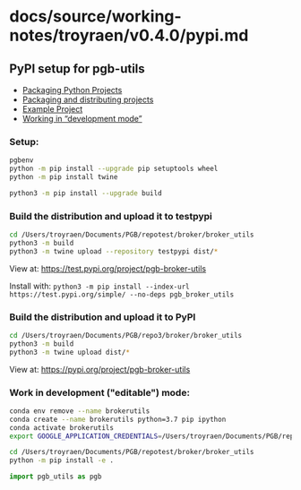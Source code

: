 # docs/source/working-notes/troyraen/v0.4.0/pypi.md

## PyPI setup for pgb-utils

- [Packaging Python Projects](https://packaging.python.org/tutorials/packaging-projects/)
- [Packaging and distributing projects](https://packaging.python.org/guides/distributing-packages-using-setuptools/)
- [Example Project](https://github.com/pypa/sampleproject)
- [Working in “development mode”](https://packaging.python.org/guides/distributing-packages-using-setuptools/#working-in-development-mode)

### Setup:
```bash
pgbenv
python -m pip install --upgrade pip setuptools wheel
python -m pip install twine

python3 -m pip install --upgrade build
```

### Build the distribution and upload it to testpypi
```bash
cd /Users/troyraen/Documents/PGB/repotest/broker/broker_utils
python3 -m build
python3 -m twine upload --repository testpypi dist/*
```

View at: https://test.pypi.org/project/pgb-broker-utils

Install with: `python3 -m pip install --index-url https://test.pypi.org/simple/ --no-deps pgb_broker_utils`

### Build the distribution and upload it to PyPI
```bash
cd /Users/troyraen/Documents/PGB/repo3/broker/broker_utils
python3 -m build
python3 -m twine upload dist/*
```
View at: https://pypi.org/project/pgb-broker-utils


### Work in development ("editable") mode:
```bash
conda env remove --name brokerutils
conda create --name brokerutils python=3.7 pip ipython
conda activate brokerutils
export GOOGLE_APPLICATION_CREDENTIALS=/Users/troyraen/Documents/PGB/repo/GCPauth_pitt-google-broker-prototype-0679b75dded0.json

cd /Users/troyraen/Documents/PGB/repotest/broker/broker_utils
python -m pip install -e .
```
```python
import pgb_utils as pgb

```
